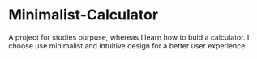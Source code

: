 # Minimalist-Calculator

A project for studies purpuse, whereas I learn how to buld a calculator.
I choose use minimalist and intuitive design for a better user experience.
